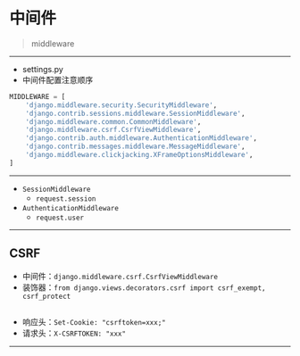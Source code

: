 # 中间件
> middleware


---

- settings.py
- 中间件配置注意顺序
```py
MIDDLEWARE = [
    'django.middleware.security.SecurityMiddleware',
    'django.contrib.sessions.middleware.SessionMiddleware',
    'django.middleware.common.CommonMiddleware',
    'django.middleware.csrf.CsrfViewMiddleware',
    'django.contrib.auth.middleware.AuthenticationMiddleware',
    'django.contrib.messages.middleware.MessageMiddleware',
    'django.middleware.clickjacking.XFrameOptionsMiddleware',
]
```

---
- `SessionMiddleware`
    - `request.session`
- `AuthenticationMiddleware`
    - `request.user`

---


## CSRF

- 中间件：`django.middleware.csrf.CsrfViewMiddleware`
- 装饰器：`from django.views.decorators.csrf import csrf_exempt, csrf_protect`
```py

```

- 响应头：`Set-Cookie: "csrftoken=xxx;"`
- 请求头：`X-CSRFTOKEN: "xxx"`




---